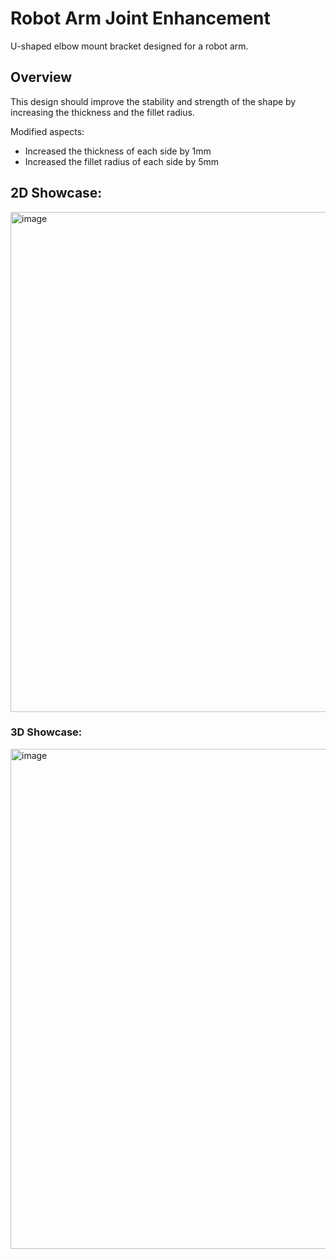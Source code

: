 # Robot Arm Joint Enhancement

U-shaped elbow mount bracket designed for a robot arm.

## Overview
This design should improve the stability and strength of the shape by increasing the thickness and the fillet radius.
  
Modified aspects:

- Increased the thickness of each side by 1mm
- Increased the fillet radius of each side by 5mm



## 2D Showcase:
<img width="800" height="800" alt="image" src="https://github.com/user-attachments/assets/60d9cf9b-80cb-4084-8c33-e0c3b08c84de" />


### 3D Showcase:

<img width="800" height="800" alt="image" src="https://github.com/user-attachments/assets/bf68c397-97b4-49cc-8ec1-e31df58f8a46" />

